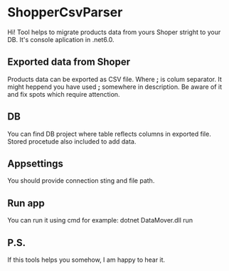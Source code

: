 # ShopperCsvParser
Hi!
Tool helps to migrate products data from yours Shoper stright to your DB.
It's console aplication in .net6.0.

## Exported data from Shoper
Products data can be exported as CSV file.
Where **;** is colum separator.
It might heppend you have used **;** somewhere in description. 
Be aware of it and fix spots which require attenction.

## DB
You can find DB project where table reflects columns in exported file.
Stored procetude also included to add data.

## Appsettings
You should provide connection sting and file path.

## Run app
You can run it using cmd for example:
dotnet DataMover.dll run

## P.S.
If this tools helps you somehow, I am happy to hear it.
